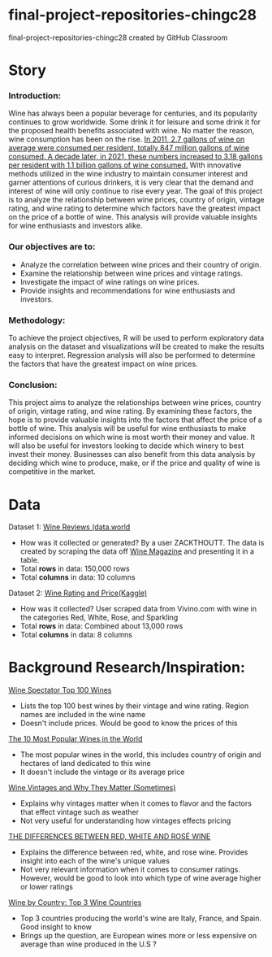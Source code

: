 # final-project-repositories-chingc28
final-project-repositories-chingc28 created by GitHub Classroom

# Story

### Introduction:
Wine has always been a popular beverage for centuries, and its popularity continues to grow worldwide. Some drink it for leisure and some drink it for the proposed health benefits associated with wine. No matter the reason, wine consumption has been on the rise. [In 2011, 2.7 gallons of wine on average were consumed per resident, totally 847 million gallons of wine consumed. A decade later, in 2021, these numbers increased to 3.18 gallons per resident with 1.1 billion gallons of wine consumed.](https://wineinstitute.org/our-industry/statistics/us-wine-consumption/) With innovative methods utilized in the wine industry to maintain consumer interest and garner attentions of curious drinkers, it is very clear that the demand and interest of wine will only continue to rise every year. The goal of this project is to analyze the relationship between wine prices, country of origin, vintage rating, and wine rating to determine which factors have the greatest impact on the price of a bottle of wine. This analysis will provide valuable insights for wine enthusiasts and investors alike.

### Our objectives are to:

- Analyze the correlation between wine prices and their country of origin.
- Examine the relationship between wine prices and vintage ratings.
- Investigate the impact of wine ratings on wine prices.
- Provide insights and recommendations for wine enthusiasts and investors.

### Methodology:
To achieve the project objectives, R will be used to perform exploratory data analysis on the dataset and visualizations will be created to make the results easy to interpret. Regression analysis will also be performed to determine the factors that have the greatest impact on wine prices.

### Conclusion:
This project aims to analyze the relationships between wine prices, country of origin, vintage rating, and wine rating. By examining these factors, the hope is to provide valuable insights into the factors that affect the price of a bottle of wine. This analysis will be useful for wine enthusiasts to make informed decisions on which wine is most worth their money and value. It will also be useful for investors looking to decide which winery to best invest their money. Businesses can also benefit from this data analysis by deciding which wine to produce, make, or if the price and quality of wine is competitive in the market.

# Data
Dataset 1: [Wine Reviews (data.world](https://data.world/arthur/wineries)

- How was it collected or generated? By a user ZACKTHOUTT. The data is created by scraping the data off [Wine Magazine](https://www.winemag.com/?s=&drink_type=wine) and presenting it in a table.
- Total **rows** in data: 150,000 rows
- Total **columns** in data: 10 columns

Dataset 2: [Wine Rating and Price(Kaggle)](https://www.kaggle.com/datasets/budnyak/wine-rating-and-price)
- How was it collected? User scraped data from Vivino.com with wine in the categories Red, White, Rose, and Sparkling
- Total **rows** in data: Combined about 13,000 rows 
- Total **columns** in data: 8 columns

# Background Research/Inspiration: 

[Wine Spectator Top 100 Wines](https://www.wine-searcher.com/winespectator-top100)
- Lists the top 100 best wines by their vintage and wine rating. Region names are included in the wine name 
- Doesn't include prices. Would be good to know the prices of this 

[The 10 Most Popular Wines in the World](https://winefolly.com/deep-dive/the-10-most-popular-wines-in-the-world/)
- The most popular wines in the world, this includes country of origin and hectares of land dedicated to this wine
- It doesn't include the vintage or its average price 

[Wine Vintages and Why They Matter (Sometimes)](https://winefolly.com/deep-dive/wine-vintages-and-why-they-matter/)
- Explains why vintages matter when it comes to flavor and the factors that effect vintage such as weather
- Not very useful for understanding how vintages effects pricing

[THE DIFFERENCES BETWEEN RED, WHITE AND ROSÉ WINE](https://www.enbotella.com/en/blog/the-differences-between-red-white-and-rose-wine.html)
- Explains the difference between red, white, and rose wine. Provides insight into each of the wine's unique values
- Not very relevant information when it comes to consumer ratings. However, would be good to look into which type of wine average higher or lower ratings

[Wine by Country: Top 3 Wine Countries](https://vinyang.com/blog/wine-by-country#:~:text=The%20top%20three%20wine%20producing,wine%20produced%20in%20the%20world.)
- Top 3 countries producing the world's wine are Italy, France, and Spain. Good insight to know
- Brings up the question, are European wines more or less expensive on average than wine produced in the U.S ? 
